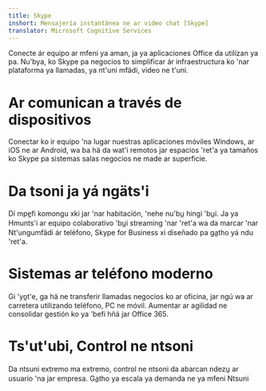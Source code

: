```yaml
---
title: Skype
inshort: Mensajería instantánea ne ar video chat [Skype]
translator: Microsoft Cognitive Services
---
```


Conecte ár equipo ar mfeni ya aman, ja ya aplicaciones Office da utilizan ya pa. Nu'bya, ko Skype pa negocios to simplificar ár infraestructura ko 'nar plataforma ya llamadas, ya nt'uni mfädi, video ne t'uni. 

# Ar comunican a través de dispositivos
Conectar ko ir equipo 'na lugar nuestras aplicaciones móviles Windows, ar iOS ne ar Android, wa ba hä da wat'i remotos jar espacios 'ret'a ya tamaños ko Skype pa sistemas salas negocios ne made ar superficie.

# Da tsoni ja yá ngäts'i
Dí mpe̲fi komongu xki jar 'nar habitación, 'nehe nu'bu̲ hingi 'bu̲i. Ja ya Hmunts'i ar equipo colaborativo 'bu̲i streaming 'nar 'ret'a wa da marcar 'nar Nt'ungumfädi ár teléfono, Skype for Business xi diseñado pa ga̲tho yá ndu 'ret'a. 

# Sistemas ar teléfono moderno
Gi 'yo̲t'e, ga hä ne transferir llamadas negocios ko ar oficina, jar ngú wa ar carretera utilizando teléfono, PC ne móvil. Aumentar ar agilidad ne consolidar gestión ko ya 'befi hñä jar Office 365. 

# Ts'ut'ubi, Control ne ntsoni
Da ntsuni extremo ma extremo, control ne ntsoni da abarcan ndezu̲ ar usuario 'na jar empresa. Ga̲tho ya escala ya demanda ne ya mfeni Ntsuni 



